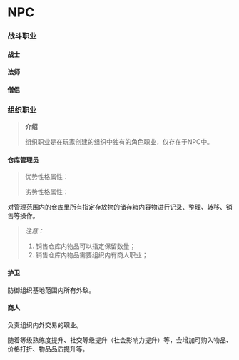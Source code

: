 # NPC

### 战斗职业

#### 战士

#### 法师

#### 僧侣

### 组织职业

> **介绍**
>
> 组织职业是在玩家创建的组织中独有的角色职业，仅存在于NPC中。

#### 仓库管理员

> 优势性格属性：
>
> 劣势性格属性：

对管理范围内的仓库里所有指定存放物的储存箱内容物进行记录、整理、转移、销售等操作。

> *注意：*
>
> 1. 销售仓库内物品可以指定保留数量；
> 2. 销售仓库内物品需要组织内有商人职业；

#### 护卫

防御组织基地范围内所有外敌。

#### 商人

负责组织内外交易的职业。

随着等级熟练度提升、社交等级提升（社会影响力提升）等，会增加可购入物品、 价格打折、物品品质提升等。